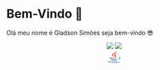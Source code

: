 
# Bem-Vindo 👋
Olá meu nome é Gladson Simões seja bem-vindo 😎
<div align="center">


<img height="180em" src="https://github-readme-stats.vercel.app/api?username=gladsonsimoes&show_icons=true&theme=dark&include_all_commits=true&count_private=true"/>
 <img height="180em" src="https://github-readme-stats.vercel.app/api/top-langs/?username=gladsonsimoes&layout=compact&langs_count=7&theme=dark"/> 
 
  <div>
  <img align="" alt="JAVA" height="30" width="40" src="https://github.com/devicons/devicon/blob/master/icons/java/java-original.svg">
</div>











<!--
**gladsonsimoes/gladsonsimoes** is a ✨ _special_ ✨ repository because its `README.md` (this file) appears on your GitHub profile.

Here are some ideas to get you started:

- 🔭 I’m currently working on ...
- 🌱 I’m currently learning ...
- 👯 I’m looking to collaborate on ...
- 🤔 I’m looking for help with ...
- 💬 Ask me about ...
- 📫 How to reach me: ...
- 😄 Pronouns: ...
- ⚡ Fun fact: ...
-->
